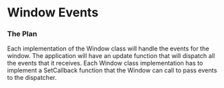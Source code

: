 # Window Events 

### The Plan

Each implementation of the Window class will handle the events for the window. The application will have an update function
that will dispatch all the events that it receives. Each Window class implementation has to implement a SetCallback function that 
the Window can call to pass events to the dispatcher.

